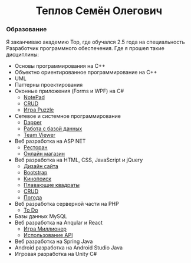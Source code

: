 <h1 align="center">Теплов Семён Олегович</h1>
<div>
  <h3>Образование</h3>
  <p>Я заканчиваю академию Top, где обучался 2.5 года на специальность Разработчик программного обеспечения. Где я прошел такие дисциплины: </p>
  <ul>
    <li>Основы программирования на C++</li>
    <li>Объектно ориентированное программирование на C++</li>
    <li>UML</li>
    <li>Паттерны проектирования</li>
    <li>Оконные приложения (Forms и WPF) на C#
      <ul>
        <li><a href="https://github.com/SemenTeplov/Forms_NotePad.git">NotePad</a></li>
        <li><a href="https://github.com/SemenTeplov/WPF_CRUD.git">CRUD</a></li>
        <li><a href="https://github.com/SemenTeplov/WPF_Puzzle.git">Игра Puzzle</a></li>
      </ul>
    </li>
    <li>Сетевое и системное программирование
      <ul>
        <li><a href="https://github.com/SemenTeplov/NetProgram_Dapper.git">Dapper</a></li>
        <li><a href="https://github.com/SemenTeplov/NetProgram_WorkWithDB.git">Работа с базой данных</a></li>
        <li><a href="https://github.com/SemenTeplov/NetProgram_WpfTeamViewer_v2.git">Team Viewer</a></li>
      </ul>
    </li>
    <li>Веб разработка на ASP NET
      <ul>
        <li><a href="https://github.com/SemenTeplov/Restaurant.git">Ресторан</a></li>
        <li><a href="https://github.com/SemenTeplov/ASP_OnlineShop.git">Онлайн магазин</a></li>
      </ul>
    </li>
    <li>Веб разработка на HTML, CSS, JavaScript и jQuery
      <ul>
        <li><a href="https://github.com/SemenTeplov/Frontend_SiteDesign.git">Дизайн сайта</a></li>
        <li><a href="https://github.com/SemenTeplov/Frontend_SiteBootstrap.git">Bootstrap</a></li>
        <li><a href="https://github.com/SemenTeplov/Frontend_TMDB.git">Кинопоиск</a></li>
        <li><a href="https://github.com/SemenTeplov/JS_floating-squares.git">Плавающие квадраты</a></li>
        <li><a href="https://github.com/SemenTeplov/JS_CRUD.git">CRUD</a></li>
        <li><a href="https://github.com/SemenTeplov/JS_Weather.git">Погода</a></li>
      </ul>
    </li>
    <li>Веб разработка серверной части на PHP
      <ul>
        <li><a href="https://github.com/SemenTeplov/ToDo.git">To Do</a></li>
      </ul>
    </li>
    <li>Базы данных MySQL</li>
    <li>Веб разработка на Anqular и React
      <ul>
        <li><a href="https://github.com/SemenTeplov/millioner.git">Игра Миллионер</a></li>
        <li><a href="https://github.com/SemenTeplov/ProjectAPI.git">Использование API</a></li>
      </ul>
    </li>
    <li>Веб разработка на Spring Java</li>
    <li>Android разработка на Android Studio Java</li>
    <li>Игровая разработка на Unity C#</li>
  </ul>
</div>
